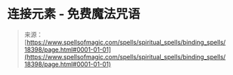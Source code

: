 <!--yml

category: 未分类

date: 2024-06-12 19:00:01

-->

# 连接元素 - 免费魔法咒语

> 来源：[https://www.spellsofmagic.com/spells/spiritual_spells/binding_spells/18398/page.html#0001-01-01](https://www.spellsofmagic.com/spells/spiritual_spells/binding_spells/18398/page.html#0001-01-01)
